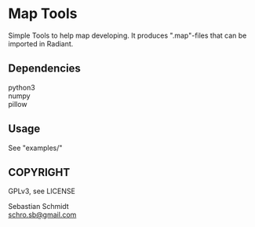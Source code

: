 Map Tools
========================================================
Simple Tools to help map developing. It produces ".map"-files that can be imported in Radiant.


Dependencies
------------
python3<br/>
numpy<br/>
pillow


Usage
-----
See "examples/"


COPYRIGHT
---------
GPLv3, see LICENSE<br/>

Sebastian Schmidt<br/>
schro.sb@gmail.com
